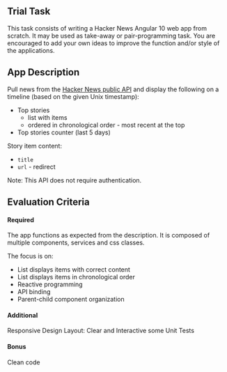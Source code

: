 ## Trial Task

This task consists of writing a Hacker News Angular 10 web app from scratch.
It may be used as take-away or pair-programming task.
You are encouraged to add your own ideas to improve the function and/or style of the applications.

## App Description

Pull news from the [Hacker News public API](https://github.com/HackerNews/API) and display the following on 
a timeline (based on the given Unix timestamp):

- Top stories 
  - list with items 
  - ordered in chronological order - most recent at the top
- Top stories counter (last 5 days)

Story item content:
- `title`
- `url` - redirect

Note: This API does not require authentication.

## Evaluation Criteria

#### Required

The app functions as expected from the description. It is composed of multiple components, services and css classes.

The focus is on:
- List displays items with correct content
- List displays items in chronological order
- Reactive programming
- API binding
- Parent-child component organization

#### Additional

Responsive Design
Layout: Clear and Interactive
some Unit Tests

#### Bonus

Clean code

